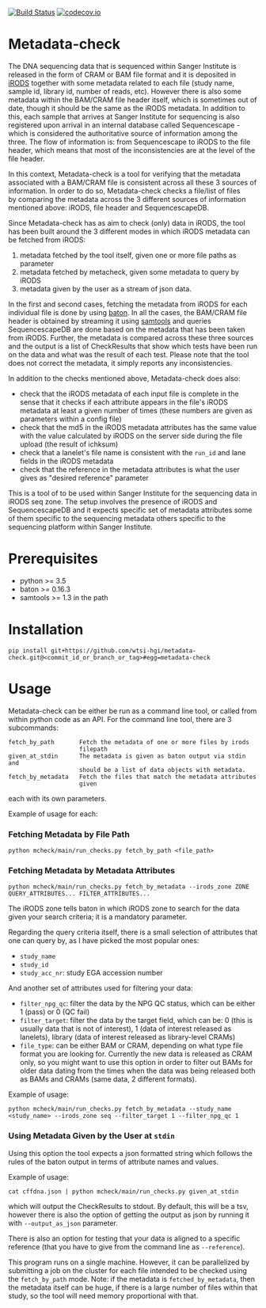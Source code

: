 [![Build Status](https://travis-ci.org/wtsi-hgi/metadata-check.svg)](https://travis-ci.org/wtsi-hgi/metadata-check)
[![codecov.io](https://codecov.io/github/wtsi-hgi/metadata-check/coverage.svg?branch=master)](https://codecov.io/github/wtsi-hgi/metadata-check?branch=master)

Metadata-check
==============

The DNA sequencing data that is sequenced within Sanger Institute is released in the form of CRAM or BAM file format and it is deposited in [iRODS](http://irods.org/) together with some metadata related to each file (study name, sample id, library id, number of reads, etc). However there is also some metadata within the BAM/CRAM file header itself, which is sometimes out of date, though it should be the same as the iRODS metadata. In addition to this, each sample that arrives at Sanger Institute for sequencing is also registered upon arrival in an internal database called Sequencescape - which is considered the authoritative source of information among the three. The flow of information is: from Sequencescape to iRODS to the file header, which means that most of the inconsistencies are at the level of the file header.

In this context, Metadata-check is a tool for verifying that the metadata associated with a BAM/CRAM file is consistent across all these 3 sources of information. In order to do so, Metadata-check checks a file/list of files by comparing the metadata across the 3 different sources of information mentioned above: iRODS, file header and SequencescapeDB.

Since Metadata-check has as aim to check (only) data in iRODS, the tool has been built around the 3 different modes in which iRODS metadata can be fetched from iRODS:

1. metadata fetched by the tool itself, given one or more file paths as parameter
2. metadata fetched by metacheck, given some metadata to query by iRODS
3. metadata given by the user as a stream of json data.

In the first and second cases, fetching the metadata from iRODS for each individual file is done by using [baton](https://github.com/wtsi-npg/baton).
In all the cases, the BAM/CRAM file header is obtained by streaming it using [samtools](http://samtools.sourceforge.net/) and queries SequencescapeDB are done based on the metadata that has been taken from iRODS. Further, the metadata is compared across these three sources and the output is a list of CheckResults that show which tests have been run on the data and what was the result of each test. Please note that the tool does not correct the metadata, it simply reports any inconsistencies.

In addition to the checks mentioned above, Metadata-check does also:
- check that the iRODS metadata of each input file is complete in the sense that it checks if each attribute appears in the file's iRODS metadata at least a given number of times (these numbers are given as parameters within a config file)
- check that the md5 in the iRODS metadata attributes has the same value with the value calculated by iRODS on the server side during the file upload (the result of ichksum)
- check that a lanelet's file name is consistent with the `run_id` and lane fields in the iRODS metadata
- check that the reference in the metadata attributes is what the user gives as "desired reference" parameter

This is a tool of to be used within Sanger Institute for the sequencing data in iRODS seq zone. The setup involves the presence of iRODS and SequencescapeDB and it expects specific set of metadata attributes some of them specific to the sequencing metadata others specific to the sequencing platform within Sanger Institute.

Prerequisites
=============

- python >= 3.5
- baton >= 0.16.3
- samtools >= 1.3 in the path

Installation
============

    pip install git+https://github.com/wtsi-hgi/metadata-check.git@<commit_id_or_branch_or_tag>#egg=metadata-check

Usage
=====
Metadata-check can be either be run as a command line tool, or called from within python code as an API.
For the command line tool, there are 3 subcommands:

    fetch_by_path       Fetch the metadata of one or more files by irods
                        filepath
    given_at_stdin      The metadata is given as baton output via stdin and
                        should be a list of data objects with metadata.
    fetch_by_metadata   Fetch the files that match the metadata attributes
                        given

each with its own parameters.

Example of usage for each:

### Fetching Metadata by File Path

    python mcheck/main/run_checks.py fetch_by_path <file_path>

### Fetching Metadata by Metadata Attributes

    python mcheck/main/run_checks.py fetch_by_metadata --irods_zone ZONE QUERY_ATTRIBUTES... FILTER_ATTRIBUTES...

The iRODS zone tells baton in which iRODS zone to search for the data given your search criteria; it is a mandatory parameter.

Regarding the query criteria itself, there is a small selection of attributes that one can query by, as I have picked the most popular ones:
- `study_name`
- `study_id`
- `study_acc_nr`: study EGA accession number

And another set of attributes used for filtering your data:
- `filter_npg_qc`: filter the data by the NPG QC status, which can be either 1 (pass) or 0 (QC fail)
- `filter_target`: filter the data by the target field, which can be: 0 (this is usually data that is not of interest), 1 (data of interest released as lanelets), library (data of interest released as library-level CRAMs)
- `file_type`: can be either BAM or CRAM, depending on what type file format you are looking for. Currently the new data is released as CRAM only, so you might want to use this option in order to filter out BAMs for older data dating from the times when the data was being released both as BAMs and CRAMs (same data, 2 different formats).

Example of usage:

    python mcheck/main/run_checks.py fetch_by_metadata --study_name <study_name> --irods_zone seq --filter_target 1 --filter_npg_qc 1

### Using Metadata Given by the User at `stdin`
Using this option the tool expects a json formatted string which follows the rules of the baton output in terms of attribute names and values.

Example of usage:

    cat cffdna.json | python mcheck/main/run_checks.py given_at_stdin

which will output the CheckResults to stdout. By default, this will be a tsv, however there is also the option of getting the output as json by running it with `--output_as_json` parameter.

There is also an option for testing that your data is aligned to a specific reference (that you have to give from the command line as `--reference`).

This program runs on a single machine. However, it can be parallelized by submitting a job on the cluster for each file intended to be checked using the `fetch_by_path` mode.
Note: if the metadata is `fetched_by_metadata`, then the metadata itself can be huge, if there is a large number of files within that study, so the tool will need memory proportional with that.
